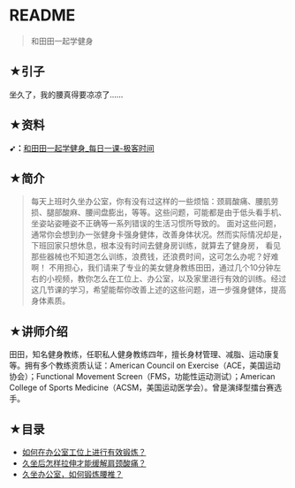 # README

> 和田田一起学健身

## ★引子

坐久了，我的腰真得要凉凉了……

## ★资料

**➹：**[和田田一起学健身_每日一课-极客时间](https://time.geekbang.org/dailylesson/collection/142)

## ★简介

> 每天上班时久坐办公室，你有没有过这样的一些烦恼：颈肩酸痛、腰肌劳损、腿部酸麻、腰间盘膨出，等等。这些问题，可能都是由于低头看手机、坐姿站姿睡姿不正确等一系列错误的生活习惯所导致的。 面对这些问题，通常你会想到办一张健身卡强身健体，改善身体状况。然而实际情况却是，下班回家只想休息，根本没有时间去健身房训练，就算去了健身房， 看见那些器械也不知道怎么训练，浪费钱，还浪费时间，这可怎么办呢？好难啊！ 不用担心，我们请来了专业的美女健身教练田田，通过几个10分钟左右的小视频，教你怎么在工位上、办公室，以及家里进行有效的训练。经过这几节课的学习，希望能帮你改善上述的这些问题，进一步强身健体，提高身体素质。

## ★讲师介绍

田田，知名健身教练，任职私人健身教练四年，擅长身材管理、减脂、运动康复等。拥有多个教练资质认证：American Council on Exercise（ACE，美国运动协会）；Functional Movement Screen（FMS，功能性运动测试）；American College of Sports Medicine（ACSM，美国运动医学会）。曾是演绎型擂台赛选手。

## ★目录

- [如何在办公室工位上进行有效锻炼？](./01.md)
- [久坐后怎样拉伸才能缓解肩颈酸痛？](./02.md)
- [久坐办公室，如何锻炼腰椎？](./03.md)
